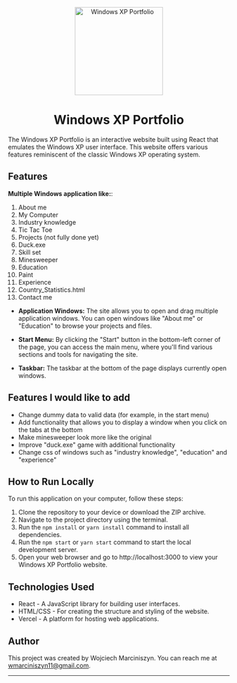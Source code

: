 <p align="center">
  <img
    width="200"
    height="200"
    src="https://raw.githubusercontent.com/MiszynV2/WindowsXP-portfolio/main/src/sources/duck.png"
    alt="Windows XP Portfolio"
  />
</p>

<p align="center">
  <!-- Add your badges here -->
</p>

<h1 align="center">Windows XP Portfolio</h1>

The Windows XP Portfolio is an interactive website built using React that emulates the Windows XP user interface. This website offers various features reminiscent of the classic Windows XP operating system.

## Features
 
 **Multiple Windows application like:**:

  1. About me
  2. My Computer
  3. Industry knowledge
  4. Tic Tac Toe
  5. Projects (not fully done yet)
  6. Duck.exe 
  7. Skill set
  8. Minesweeper
  9. Education
  10. Paint
  11. Experience
  12. Country_Statistics.html
  13. Contact me

- **Application Windows:** The site allows you to open and drag multiple application windows. You can open windows like "About me" or "Education" to browse your projects and files.

- **Start Menu:** By clicking the "Start" button in the bottom-left corner of the page, you can access the main menu, where you'll find various sections and tools for navigating the site.

- **Taskbar:** The taskbar at the bottom of the page displays currently open windows.

## Features I would like to add

- Change dummy data to valid data (for example, in the start menu) 
- Add functionality that allows you to display a window when you click on the tabs at the bottom 
- Make minesweeper look more like the original
- Improve "duck.exe" game with additional functionality
- Change css of windows such as "industry knowledge", "education" and "experience"

## How to Run Locally

To run this application on your computer, follow these steps:

1. Clone the repository to your device or download the ZIP archive.
2. Navigate to the project directory using the terminal.
3. Run the `npm install` or `yarn install` command to install all dependencies.
4. Run the `npm start` or `yarn start` command to start the local development server.
5. Open your web browser and go to http://localhost:3000 to view your Windows XP Portfolio website.

## Technologies Used

- React - A JavaScript library for building user interfaces.
- HTML/CSS - For creating the structure and styling of the website.
- Vercel - A platform for hosting web applications.

## Author

This project was created by Wojciech Marciniszyn. You can reach me at wmarciniszyn11@gmail.com.

---

